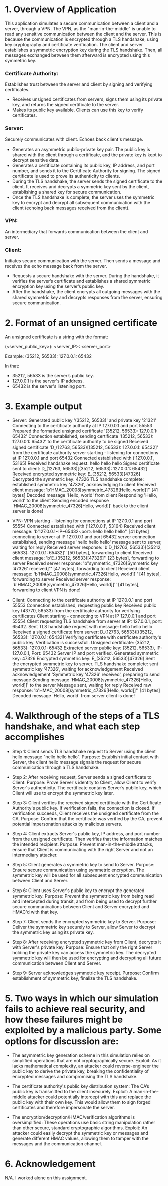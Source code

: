 # 1.    Overview of Application

This application simulates a secure communication between a client and a server, through a VPN. The VPN, as the "man-in-the-middle" is unable to read any sensitive communication between the client and the server. This is because the communication is encrypted through a TLS handshake, using key cryptography and certificate verification. The client and server establishes a symmetric encryption key during the TLS handshake. Then, all messages exchanged between them afterward is encrypted using this symmetric key.

### Certificate Authority:
Establishes trust between the server and client by signing and verifying certificates. 
- Receives unsigned certificates from servers, signs them using its private key, and returns the signed certificate to the server. 
- Makes its public key available. Clients can use this key to verify certificates.

### Server: 
Securely communicates with client. Echoes back client's message.
- Generates an asymmetric public-private key pair. The public key is shared with the client through a certificate, and the private key is kept to decrypt sensitive data.
- Generates a certificate containing its public key, IP address, and port number, and sends it to the Certificate Authority for signing. The signed certificate is used to prove its authenticity to clients.
- During the TLS handshake, the server sends the signed certificate to the client. It receives and decrypts a symmetric key sent by the client, establishing a shared key for secure communication.
- Once the TLS handshake is complete, the server uses the symmetric key to encrypt and decrypt all subsequent communication with the client (echoing back messages received from the client).

### VPN:
An intermediary that forwards communication between the client and server.

### Client:
Initiates secure communication with the server. Then sends a message and receives the echo message back from the server.
- Requests a secure handshake with the server. During the handshake, it verifies the server’s certificate and establishes a shared symmetric encryption key using the server’s public key.
- After the handshake, the client encrypts all outgoing messages with the shared symmetric key and decrypts responses from the server, ensuring secure communication.


# 2.    Format of an unsigned certificate

An unsigned certificate is a string with the format:

(<server_public_key>): <server_IP>: <server_port>

Example: (35212, 56533): 127.0.0.1: 65432

In that:
* 35212, 56533 is the server’s public key.
* 127.0.0.1 is the server's IP address.
* 65432 is the server's listening port.


# 3.    Example output

* Server:
Generated public key '(35212, 56533)' and private key '21321'
Connecting to the certificate authority at IP 127.0.0.1 and port 55553
Prepared the formatted unsigned certificate '(35212, 56533): 127.0.0.1: 65432'
Connection established, sending certificate '(35212, 56533): 127.0.0.1: 65432' to the certificate authority to be signed
Received signed certificate 'D_(12763, 56533)[(35212, 56533): 127.0.0.1: 65432]' from the certificate authority
server starting - listening for connections at IP 127.0.0.1 and port 65432
Connected established with ('127.0.0.1', 53165)
Received handshake request: hello hello hello
Signed certificate sent to client: D_(12763, 56533)[(35212, 56533): 127.0.0.1: 65432]
Received encrypted symmetric key: E_(35212, 56533)[47326]
Decrypted the symmetric key: 47326
TLS handshake complete: established symmetric key '47326', acknowledging to client
Received client message: 'b'HMAC_20008[symmetric_47326[Hello, world]]'' [41 bytes]
Decoded message 'Hello, world' from client
Responding 'Hello, world' to the client
Sending encoded response 'HMAC_20008[symmetric_47326[Hello, world]]' back to the client
server is done!

* VPN:
VPN starting - listening for connections at IP 127.0.0.1 and port 55554
Connected established with ('127.0.0.1', 53164)
Received client message: 'b'127.0.0.1~IP~65432~port~hello hello hello'' [41 bytes]
connecting to server at IP 127.0.0.1 and port 65432
server connection established, sending message 'hello hello hello'
message sent to server, waiting for reply
Received server response: 'b'D_(12763, 56533)[(35212, 56533): 127.0.0.1: 65432]'' [50 bytes], forwarding to client
Received client message: 'b'E_(35212, 56533)[47326]'' [23 bytes], forwarding to server
Received server response: 'b"symmetric_47326[Symmetric key '47326' received]"' [47 bytes], forwarding to client
Received client message: 'b'HMAC_20008[symmetric_47326[Hello, world]]'' [41 bytes], forwarding to server
Received server response: 'b'HMAC_20008[symmetric_47326[Hello, world]]'' [41 bytes], forwarding to client
VPN is done!

* Client:
Connecting to the certificate authority at IP 127.0.0.1 and port 55553
Connection established, requesting public key
Received public key (43770, 56533) from the certificate authority for verifying certificates
Client starting - connecting to VPN at IP 127.0.0.1 and port 55554
Client requesting TLS handshake from server at IP: 127.0.0.1, port: 65432.
Sent TLS handshake request with message: hello hello hello
Received a signed certificate from server: D_(12763, 56533)[(35212, 56533): 127.0.0.1: 65432]
Verifying certificate with certificate authority's public key.
Verification is successfull. Unsigned certificate: (35212, 56533): 127.0.0.1: 65432
Extracted server public key: (35212, 56533), IP: 127.0.0.1, Port: 65432
Server IP and port verified.
Generated symmetric key: 47326
Encrypted symmetric key: E_(35212, 56533)[47326]
Sent the encrypted symmetric key to server.
TLS handshake complete: sent symmetric key '47326', waiting for acknowledgement
Received acknowledgement 'Symmetric key '47326' received', preparing to send message
Sending message 'HMAC_20008[symmetric_47326[Hello, world]]' to the server
Message sent, waiting for reply
Received raw response: 'b'HMAC_20008[symmetric_47326[Hello, world]]'' [41 bytes]
Decoded message 'Hello, world' from server
client is done!


# 4.    Walkthrough of the steps of a TLS handshake, and what each step accomplishes

* Step 1: Client sends TLS handshake request to Server using the client hello message "hello hello hello".
Purpose: Establish initial contact with Server, the client hello message signals the request for secure communication through a TLS handshake.

* Step 2: After receiving request, Server sends a signed certificate to Client:
Purpose: Prove Server's identity to Client, allow Client to verify Server's authenticity. The certificate contains Server’s public key, which Client will use to encrypt the symmetric key later.

* Step 3: Client verifies the received signed certificate with the Certificate Authority's public key. If verification fails, the connection is closed. If verification succeeds, Client receives the unsigned certificate from the CA.
Purpose: Confirm that the certificate was verified by the CA, prevent potential impersonation attacks by malicious servers.

* Step 4: Client extracts Server's public key, IP address, and port number from the unsigned certificate. Then verifies that the information matches the intended recipient.
Purpose: Prevent man-in-the-middle attacks, ensure that Client is communicating with the right Server and not an intermediary attacker.

* Step 5: Client generates a symmetric key to send to Server.
Purpose: Ensure secure communication using symmetric encryption. The symmetric key will be used for all subsequent encrypted communication between Client and Server.

* Step 6: Client uses Server's public key to encrypt the generated symmetric key. 
Purpose: Prevent the symmetric key from being read and intercepted during transit, and from being used to decrypt further secure communications between Client and Server encrypted and HMAC'd with that key.

* Step 7: Client sends the encrypted symmetric key to Server.
Purpose: Deliver the symmetric key securely to Server, allow Server to decrypt the symmetric key using its private key.

* Step 8: After receiving encrypted symmetric key from Client, decrypts it with Server's private key.
Purpose: Ensure that only the right Server holding the private key can access the symmetric key. The decrypted symmetric key will then be used for encrypting and decrypting all future communication between Client and Server.

* Step 9: Server acknowledges symmetric key receipt.
Purpose: Confirm establishment of symmetric key, finalize the TLS handshake.


# 5.    Two ways in which our simulation fails to achieve real security, and how these failures might be exploited by a malicious party. Some options for discussion are:

* The asymmetric key generation scheme in this simulation relies on simplified operations that are not cryptographically secure. 
Exploit: As it lacks mathematical complexity, an attacker could reverse-engineer the public key to derive the private key, breaking the confidentiality of encrypted messages and compromising the TLS handshake. 

* The certificate authority's public key distribution system: The CA’s public key is transmitted to the client insecurely. 
Exploit: A man-in-the-middle attacker could potentially intercept with this and replace the public key with their own key. This would allow them to sign forged certificates and therefore impersonate the server.

* The encryption/decryption/HMAC/verification algorithms is oversimplified: These operations use basic string manipulation rather than other secure, standard cryptographic algorithms.
Exploit: An attacker could easily decrypt the symmetric key or messages and generate different HMAC values, allowing them to tamper with the messages and the communication channel.


# 6.    Acknowledgement
N/A. I worked alone on this assignment.
